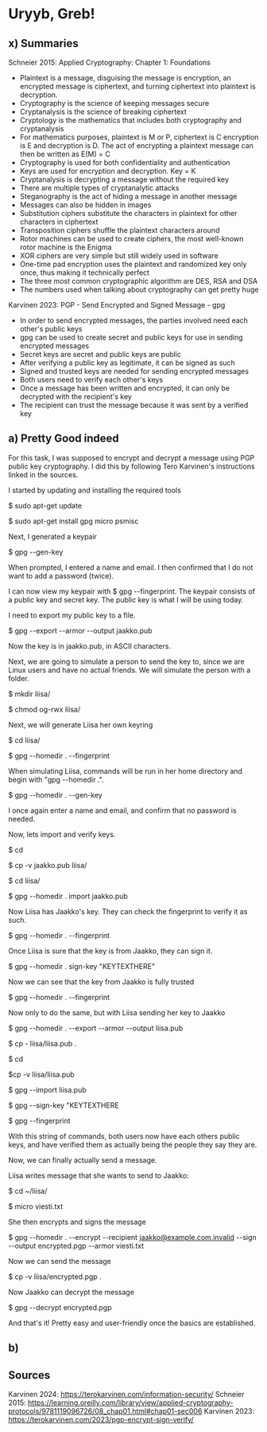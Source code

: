 # Uryyb, Greb!

## x) Summaries

Schneier 2015: Applied Cryptography: Chapter 1: Foundations

- Plaintext is a message, disguising the message is encryption, an encrypted message is ciphertext, and turning ciphertext into plaintext is decryption.
- Cryptography is the science of keeping messages secure
- Cryptanalysis is the science of breaking ciphertext
- Cryptology is the mathematics that includes both cryptography and cryptanalysis
- For mathematics purposes, plaintext is M or P, ciphertext is C encryption is E and decryption is D. The act of encrypting a plaintext message can then be written as E(M) = C
- Cryptography is used for both confidentiality and authentication
- Keys are used for encryption and decryption. Key = K
- Cryptanalysis is decrypting a message without the required key
- There are multiple types of cryptanalytic attacks
- Steganography is the act of hiding a message in another message
- Messages can also be hidden in images
- Substitution ciphers substitute the characters in plaintext for other characters in ciphertext
- Transposition ciphers shuffle the plaintext characters around
- Rotor machines can be used to create ciphers, the most well-known rotor machine is the Enigma
- XOR ciphers are very simple but still widely used in software
- One-time pad encryption uses the plaintext and randomized key only once, thus making it technically perfect
- The three most common cryptographic algorithm are DES, RSA and DSA
- The numbers used when talking about cryptography can get pretty huge

Karvinen 2023: PGP - Send Encrypted and Signed Message - gpg

- In order to send encrypted messages, the parties involved need each other's public keys
- gpg can be used to create secret and public keys for use in sending encrypted messages
- Secret keys are secret and public keys are public
- After verifying a public key as legitimate, it can be signed as such
- Signed and trusted keys are needed for sending encrypted messages
- Both users need to verify each other's keys
- Once a message has been written and encrypted, it can only be decrypted with the recipient's key
- The recipient can trust the message because it was sent by a verified key

## a) Pretty Good indeed

For this task, I was supposed to encrypt and decrypt a message using PGP public key cryptography. I did this by following Tero Karvinen's instructions linked in the sources.

I started by updating and installing the required tools

$ sudo apt-get update

$ sudo apt-get install gpg micro psmisc

Next, I generated a keypair

$ gpg --gen-key

When prompted, I entered a name and email. I then confirmed that I do not want to add a password (twice).

I can now view my keypair with $ gpg --fingerprint. The keypair consists of a public key and secret key. The public key is what I will be using today.

I need to export my public key to a file.

$ gpg --export --armor --output jaakko.pub

Now the key is in jaakko.pub, in ASCII characters.

Next, we are going to simulate a person to send the key to, since we are Linux users and have no actual friends. We will simulate the person with a folder.

$ mkdir liisa/

$ chmod og-rwx liisa/

Next, we will generate Liisa her own keyring

$ cd liisa/

$ gpg --homedir . --fingerprint

When simulating Liisa, commands will be run in her home directory and begin with "gpg --homedir .".

$ gpg --homedir . --gen-key

I once again enter a name and email, and confirm that no password is needed.

Now, lets import and verify keys.

$ cd

$ cp -v jaakko.pub liisa/

$ cd liisa/

$ gpg --homedir . import jaakko.pub

Now Liisa has Jaakko's key. They can check the fingerprint to verify it as such.

$ gpg --homedir . --fingerprint

Once Liisa is sure that the key is from Jaakko, they can sign it.

$ gpg --homedir . sign-key "KEYTEXTHERE"

Now we can see that the key from Jaakko is fully trusted

$ gpg --homedir . --fingerprint

Now only to do the same, but with Liisa sending her key to Jaakko

$ gpg --homedir . --export --armor --output liisa.pub

$ cp - liisa/liisa.pub .

$ cd

$cp -v liisa/liisa.pub

$ gpg --import liisa.pub

$ gpg --sign-key "KEYTEXTHERE

$ gpg --fingerprint

With this string of commands, both users now have each others public keys, and have verified them as actually being the people they say they are.

Now, we can finally actually send a message.

Liisa writes message that she wants to send to Jaakko:

$ cd ~/liisa/

$ micro viesti.txt

She then encrypts and signs the message

$ gpg --homedir . --encrypt --recipient jaakko@example.com.invalid --sign --output encrypted.pgp --armor viesti.txt

Now we can send the message

$ cp -v liisa/encrypted.pgp .

Now Jaakko can decrypt the message

$ gpg --decrypt encrypted.pgp

And that's it! Pretty easy and user-friendly once the basics are established.

## b)

## Sources

Karvinen 2024: https://terokarvinen.com/information-security/
Schneier 2015: https://learning.oreilly.com/library/view/applied-cryptography-protocols/9781119096726/08_chap01.html#chap01-sec006
Karvinen 2023: https://terokarvinen.com/2023/pgp-encrypt-sign-verify/
